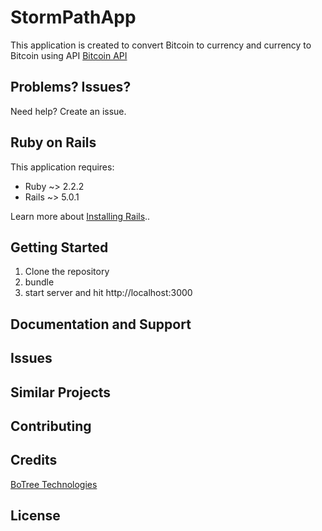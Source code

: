 StormPathApp
================

This application is created to convert Bitcoin to currency and currency to Bitcoin using API [Bitcoin API](
https://blockchain.info/api/exchange_rates_api/)


Problems? Issues?
-----------

Need help? Create an issue.

Ruby on Rails
-------------

This application requires:

- Ruby ~> 2.2.2
- Rails ~> 5.0.1

Learn more about [Installing Rails](http://railsapps.github.io/installing-rails.html)..

Getting Started
---------------

1. Clone the repository
2. bundle
3. start server and hit http://localhost:3000

Documentation and Support
-------------------------

Issues
-------------

Similar Projects
----------------

Contributing
------------

Credits
-------

[BoTree Technologies](http://www.botreetechnologies.com)

License
-------
